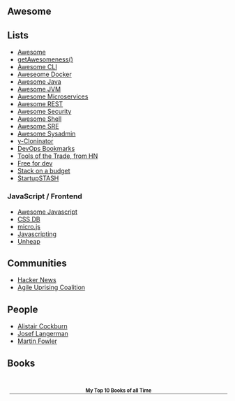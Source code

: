 ## Awesome 

## Lists 

* [Awesome](https://github.com/sindresorhus/awesome)
* [getAwesomeness()](https://getawesomeness.herokuapp.com/)
* [Awesome CLI](https://github.com/aharris88/awesome-cli-apps)
* [Aweseome Docker](https://github.com/veggiemonk/awesome-docker)
* [Awesome Java](https://github.com/akullpp/awesome-java)
* [Awesome JVM](https://github.com/deephacks/awesome-jvm)
* [Awesome Microservices](https://github.com/mfornos/awesome-microservices)
* [Awesome REST](https://github.com/marmelab/awesome-rest)
* [Awesome Security](https://github.com/sbilly/awesome-security)
* [Awesome Shell](https://github.com/alebcay/awesome-shell)
* [Awesome SRE](https://github.com/dastergon/awesome-sre)
* [Awesome Sysadmin](https://github.com/n1trux/awesome-sysadmin)
* [y-Cloninator](http://ycloninator.herokuapp.com/)
* [DevOps Bookmarks](http://www.devopsbookmarks.com/)
* [Tools of the Trade, from HN](https://github.com/cjbarber/ToolsOfTheTrade)
* [Free for dev](https://github.com/ripienaar/free-for-dev)
* [Stack on a budget](https://github.com/255kb/stack-on-a-budget)
* [StartupSTASH](http://startupstash.com/)

### JavaScript / Frontend
* [Awesome Javascript](https://github.com/sorrycc/awesome-javascript)
* [CSS DB](http://cssdb.co/)
* [micro.js](http://microjs.com/)
* [Javascripting](https://www.javascripting.com/)
* [Unheap](http://www.unheap.com/)

## Communities

* [Hacker News](hckrnews.com)
* [Agile Uprising Coalition](https://coalition.agileuprising.com)

## People

* [Alistair Cockburn](http://alistair.cockburn.us/)
* [Josef Langerman](http://langerman.co.za)
* [Martin Fowler](http://martinfowler.com/)

## Books
<!-- Show static HTML/CSS as a placeholder in case js is not enabled - javascript include will override this if things work -->
<style type="text/css" media="screen">
.gr_custom_container_1499609723 {
/* customize your Goodreads widget container here*/
border: 0px solid gray;
border-radius:10px;
padding: 10px 5px 10px 5px;
background-color: transparent;
color: #000000;
width: 500px
}
.gr_custom_header_1499609723 {
/* customize your Goodreads header here*/
border-bottom: 1px solid gray;
width: 100%;
margin-bottom: 5px;
text-align: center;
font-size: 80%
}
.gr_custom_each_container_1499609723 {
/* customize each individual book container here */
width: 100%;
clear: both;
margin-bottom: 10px;
overflow: auto;
padding-bottom: 4px;
border-bottom: 1px solid #aaa;
}
.gr_custom_book_container_1499609723 {
/* customize your book covers here */
overflow: hidden;
height: 60px;
float: left;
margin-right: 4px;
width: 39px;
}
.gr_custom_author_1499609723 {
/* customize your author names here */
font-size: 10px;
}
.gr_custom_tags_1499609723 {
/* customize your tags here */
font-size: 10px;
color: gray;
}
.gr_custom_rating_1499609723 {
/* customize your rating stars here */
float: right;
}
</style>

<div id="gr_custom_widget_1499609723">
<div class="gr_custom_container_1499609723">
<h2 class="gr_custom_header_1499609723">
<a style="text-decoration: none;" href="https://www.goodreads.com/review/list/68706159-moshe-immerman?shelf=read&amp;utm_medium=api&amp;utm_source=custom_widget">My Top 10 Books of all Time</a>
</h2>


</div>
<script src="https://www.goodreads.com/review/custom_widget/68706159.My%20Top%2010%20Books%20of%20all%20Time?cover_position=left&cover_size=small&num_books=10&order=d&shelf=read&show_author=1&show_cover=0&show_rating=0&show_review=0&show_tags=0&show_title=1&sort=rating&widget_bg_color=FFFFFF&widget_bg_transparent=true&widget_border_width=none&widget_id=1499609723&widget_text_color=000000&widget_title_size=small&widget_width=wide" type="text/javascript" charset="utf-8"></script>

